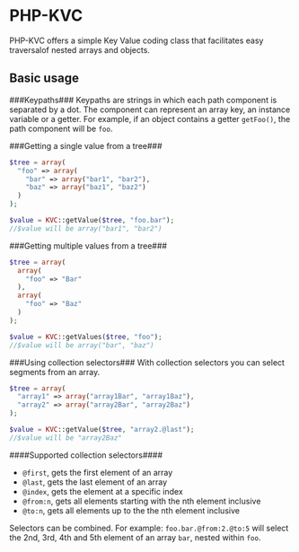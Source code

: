 PHP-KVC
=======

PHP-KVC offers a simple Key Value coding class that facilitates easy traversalof nested arrays and objects.

Basic usage
-----------
###Keypaths###
Keypaths are strings in which each path component is separated by a dot.
The component can represent an array key, an instance variable or a getter.
For example, if an object contains a getter `getFoo()`, the path component will be `foo`.


###Getting a single value from a tree###
````php
$tree = array(
  "foo" => array(
    "bar" => array("bar1", "bar2"),
    "baz" => array("baz1", "baz2")
  )
); 

$value = KVC::getValue($tree, "foo.bar");
//$value will be array("bar1", "bar2")
````

###Getting multiple values from a tree###
````php
$tree = array(
  array(
    "foo" => "Bar"
  ),
  array(
    "foo" => "Baz"
  )
); 

$value = KVC::getValues($tree, "foo");
//$value will be array("bar", "baz")
````

###Using collection selectors###
With collection selectors you can select segments from an array.
````php
$tree = array(
  "array1" => array("array1Bar", "array1Baz"),
  "array2" => array("array2Bar", "array2Baz")
); 

$value = KVC::getValue($tree, "array2.@last");
//$value will be "array2Baz"
````

####Supported collection selectors####
- `@first`, gets the first element of an array
- `@last`, gets the last element of an array
- `@index`, gets the element at a specific index
- `@from:n`, gets all elements starting with the nth element inclusive
- `@to:n`, gets all elements up to the the nth element inclusive

Selectors can be combined. For example: `foo.bar.@from:2.@to:5` will select the 2nd, 3rd, 4th and 5th element of an array `bar`, nested within `foo`.
